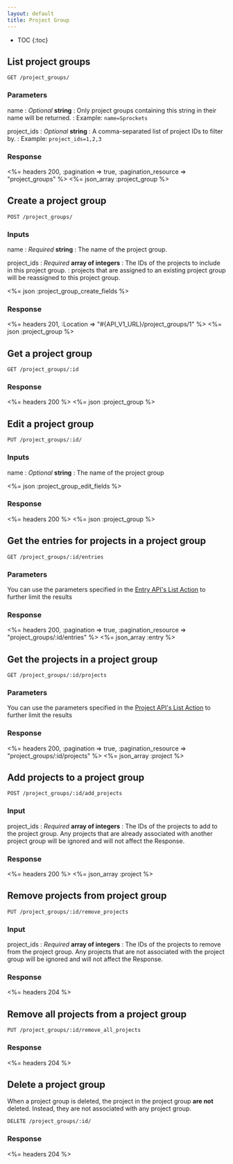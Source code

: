 ```yaml
---
layout: default
title: Project Group
---
```


* TOC
{:toc}

## List project groups

~~~
GET /project_groups/
~~~

### Parameters

name
: *Optional* **string**
: Only project groups containing this string in their name will be returned.
: Example: `name=Sprockets`

project_ids
: *Optional* **string**
: A comma-separated list of project IDs to filter by.
: Example: `project_ids=1,2,3`

### Response

<%= headers 200, :pagination => true, :pagination_resource => "project_groups" %>
<%= json_array :project_group %>


## Create a project group

~~~
POST /project_groups/
~~~

### Inputs

name
: *Required* **string**
: The name of the project group.

project_ids
: *Required* **array of integers**
: The IDs of the projects to include in this project group.
: projects that are assigned to an existing project group will be reassigned to this project group.

<%= json :project_group_create_fields %>

### Response

<%= headers 201, :Location => "#{API_V1_URL}/project_groups/1"  %>
<%= json :project_group %>

## Get a project group

~~~
GET /project_groups/:id
~~~

### Response

<%= headers 200 %>
<%= json :project_group %>

## Edit a project group

~~~
PUT /project_groups/:id/
~~~

### Inputs

name
: *Optional* **string**
: The name of the project group

<%= json :project_group_edit_fields %>

### Response

<%= headers 200 %>
<%= json :project_group %>

## Get the entries for projects in a project group

~~~
GET /project_groups/:id/entries
~~~

### Parameters

You can use the parameters specified in the [Entry API's List Action](/v2/entries/index.html#list) to further limit the results

### Response

<%= headers 200, :pagination => true, :pagination_resource => "project_groups/:id/entries" %>
<%= json_array :entry %>

## Get the projects in a project group

~~~
GET /project_groups/:id/projects
~~~

### Parameters

You can use the parameters specified in the [Project API's List Action](/v2/projects/index.html#list) to further limit the results

### Response

<%= headers 200, :pagination => true, :pagination_resource => "project_groups/:id/projects" %>
<%= json_array :project %>

## Add projects to a project group

~~~
POST /project_groups/:id/add_projects
~~~

### Input

project_ids
: *Required* **array of integers**
: The IDs of the projects to add to the project group. Any projects that are already associated with another project group will be ignored and will not affect the Response.

### Response

<%= headers 200 %>
<%= json_array :project %>

## Remove projects from project group

~~~
PUT /project_groups/:id/remove_projects
~~~

### Input

project_ids
: *Required* **array of integers**
: The IDs of the projects to remove from the project group. Any projects that are not associated with the project group will be ignored and will not affect the Response.

### Response

<%= headers 204 %>

## Remove all projects from a project group

~~~
PUT /project_groups/:id/remove_all_projects
~~~

### Response

<%= headers 204 %>

## Delete a project group

When a project group is deleted, the project in the project group **are not** deleted. Instead, they are not associated with any project group.

~~~
DELETE /project_groups/:id/
~~~

### Response

<%= headers 204 %>